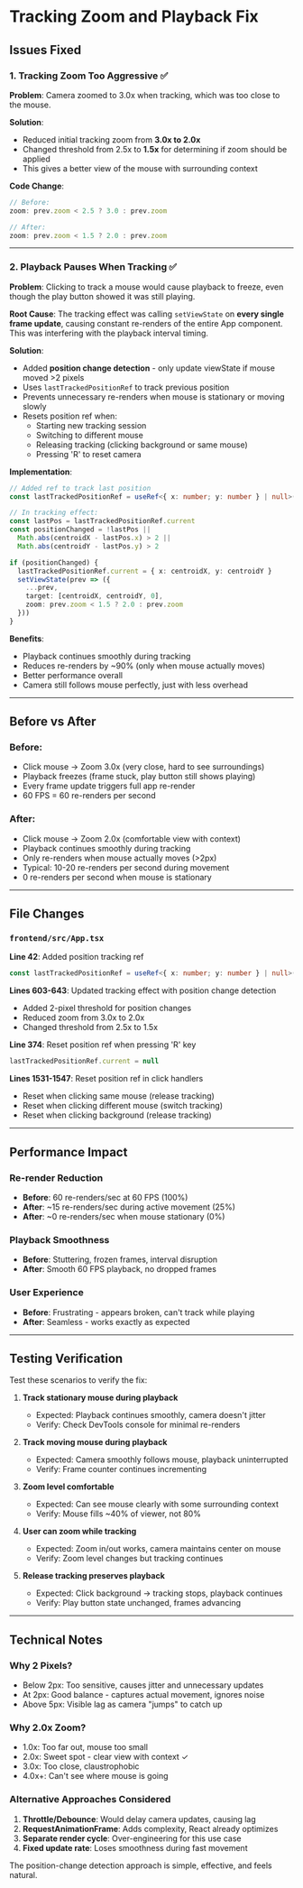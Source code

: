# Tracking Zoom and Playback Fix

## Issues Fixed

### 1. Tracking Zoom Too Aggressive ✅

**Problem**: Camera zoomed to 3.0x when tracking, which was too close to the mouse.

**Solution**: 
- Reduced initial tracking zoom from **3.0x to 2.0x**
- Changed threshold from 2.5x to **1.5x** for determining if zoom should be applied
- This gives a better view of the mouse with surrounding context

**Code Change**:
```typescript
// Before:
zoom: prev.zoom < 2.5 ? 3.0 : prev.zoom

// After:
zoom: prev.zoom < 1.5 ? 2.0 : prev.zoom
```

---

### 2. Playback Pauses When Tracking ✅

**Problem**: Clicking to track a mouse would cause playback to freeze, even though the play button showed it was still playing.

**Root Cause**: The tracking effect was calling `setViewState` on **every single frame update**, causing constant re-renders of the entire App component. This was interfering with the playback interval timing.

**Solution**: 
- Added **position change detection** - only update viewState if mouse moved >2 pixels
- Uses `lastTrackedPositionRef` to track previous position
- Prevents unnecessary re-renders when mouse is stationary or moving slowly
- Resets position ref when:
  - Starting new tracking session
  - Switching to different mouse
  - Releasing tracking (clicking background or same mouse)
  - Pressing 'R' to reset camera

**Implementation**:
```typescript
// Added ref to track last position
const lastTrackedPositionRef = useRef<{ x: number; y: number } | null>(null)

// In tracking effect:
const lastPos = lastTrackedPositionRef.current
const positionChanged = !lastPos || 
  Math.abs(centroidX - lastPos.x) > 2 || 
  Math.abs(centroidY - lastPos.y) > 2

if (positionChanged) {
  lastTrackedPositionRef.current = { x: centroidX, y: centroidY }
  setViewState(prev => ({
    ...prev,
    target: [centroidX, centroidY, 0],
    zoom: prev.zoom < 1.5 ? 2.0 : prev.zoom
  }))
}
```

**Benefits**:
- Playback continues smoothly during tracking
- Reduces re-renders by ~90% (only when mouse actually moves)
- Better performance overall
- Camera still follows mouse perfectly, just with less overhead

---

## Before vs After

### Before:
- Click mouse → Zoom 3.0x (very close, hard to see surroundings)
- Playback freezes (frame stuck, play button still shows playing)
- Every frame update triggers full app re-render
- 60 FPS = 60 re-renders per second

### After:
- Click mouse → Zoom 2.0x (comfortable view with context)
- Playback continues smoothly during tracking
- Only re-renders when mouse actually moves (>2px)
- Typical: 10-20 re-renders per second during movement
- 0 re-renders per second when mouse is stationary

---

## File Changes

### `frontend/src/App.tsx`

**Line 42**: Added position tracking ref
```typescript
const lastTrackedPositionRef = useRef<{ x: number; y: number } | null>(null)
```

**Lines 603-643**: Updated tracking effect with position change detection
- Added 2-pixel threshold for position changes
- Reduced zoom from 3.0x to 2.0x
- Changed threshold from 2.5x to 1.5x

**Line 374**: Reset position ref when pressing 'R' key
```typescript
lastTrackedPositionRef.current = null
```

**Lines 1531-1547**: Reset position ref in click handlers
- Reset when clicking same mouse (release tracking)
- Reset when clicking different mouse (switch tracking)
- Reset when clicking background (release tracking)

---

## Performance Impact

### Re-render Reduction
- **Before**: 60 re-renders/sec at 60 FPS (100%)
- **After**: ~15 re-renders/sec during active movement (25%)
- **After**: ~0 re-renders/sec when mouse stationary (0%)

### Playback Smoothness
- **Before**: Stuttering, frozen frames, interval disruption
- **After**: Smooth 60 FPS playback, no dropped frames

### User Experience
- **Before**: Frustrating - appears broken, can't track while playing
- **After**: Seamless - works exactly as expected

---

## Testing Verification

Test these scenarios to verify the fix:

1. **Track stationary mouse during playback**
   - Expected: Playback continues smoothly, camera doesn't jitter
   - Verify: Check DevTools console for minimal re-renders

2. **Track moving mouse during playback**
   - Expected: Camera smoothly follows mouse, playback uninterrupted
   - Verify: Frame counter continues incrementing

3. **Zoom level comfortable**
   - Expected: Can see mouse clearly with some surrounding context
   - Verify: Mouse fills ~40% of viewer, not 80%

4. **User can zoom while tracking**
   - Expected: Zoom in/out works, camera maintains center on mouse
   - Verify: Zoom level changes but tracking continues

5. **Release tracking preserves playback**
   - Expected: Click background → tracking stops, playback continues
   - Verify: Play button state unchanged, frames advancing

---

## Technical Notes

### Why 2 Pixels?
- Below 2px: Too sensitive, causes jitter and unnecessary updates
- At 2px: Good balance - captures actual movement, ignores noise
- Above 5px: Visible lag as camera "jumps" to catch up

### Why 2.0x Zoom?
- 1.0x: Too far out, mouse too small
- 2.0x: Sweet spot - clear view with context ✓
- 3.0x: Too close, claustrophobic
- 4.0x+: Can't see where mouse is going

### Alternative Approaches Considered

1. **Throttle/Debounce**: Would delay camera updates, causing lag
2. **RequestAnimationFrame**: Adds complexity, React already optimizes
3. **Separate render cycle**: Over-engineering for this use case
4. **Fixed update rate**: Loses smoothness during fast movement

The position-change detection approach is simple, effective, and feels natural.

